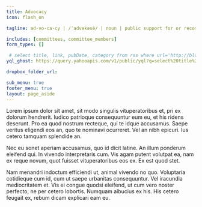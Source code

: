 ```yaml
---
title: Advocacy
icon: flash_on

tagline: ad·vo·ca·cy | /ˈadvəkəsē/ | noun | public support for or recommendation of a particular cause or policy.

includes: [committees, committee_members]
form_types: []

 # select title, link, pubDate, category from rss where url='http://blog.caepa.org/rss/' and category='Advocacy' limit 3
yql_ghost: https://query.yahooapis.com/v1/public/yql?q=select%20title%2C%20link%2C%20pubDate%2C%20category%20from%20rss%20where%20url%3D'http%3A%2F%2Fblog.caepa.org%2Frss%2F'%20and%20category%3D'Advocacy'%20limit%203&format=json&diagnostics=true&callback=recent_posts

dropbox_folder_url:

sub_menu: true
footer_menu: true
layout: page_aside
---
```


Lorem ipsum dolor sit amet, sit modo singulis vituperatoribus et, pri ex dolorum hendrerit. Iudico patrioque consequuntur eum eu, et his ridens deserunt. Pro ea quod nostrum recteque, qui te idque accusamus. Saepe veritus eligendi eos an, quo te nominavi ocurreret. Vel an nibh epicuri. Ius cetero tamquam splendide an.

Nec eu sonet aperiam accusamus, quo id dicit latine. An illum ponderum eleifend qui. In vivendo interpretaris cum. Vis agam putent volutpat ea, nam ex reque novum, quot fuisset vituperatoribus eos ex. Ex est quod stet.

Nam menandri indoctum efficiendi ut, animal vivendo no quo. Voluptaria cotidieque cum id, cum ut saepe urbanitas consequuntur. Vel iracundia mediocritatem et. Vis ei congue quodsi eleifend, ut cum vero noster perfecto, ne per cetero lobortis. Numquam albucius ex his. His cetero feugait ex, rebum dicam explicari eam eu.